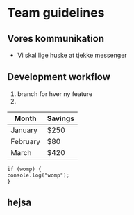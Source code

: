 # Team guidelines

## Vores kommunikation
- Vi skal lige huske at tjekke messenger

## Development workflow
1. branch for hver ny feature
2. 

| Month    | Savings |
| -------- | ------- |
| January  | $250    |
| February | $80     |
| March    | $420    |

```
if (womp) {
console.log("womp");
}
```

## hejsa